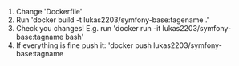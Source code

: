 1. Change 'Dockerfile'
2. Run 'docker build -t lukas2203/symfony-base:tagename .'
3. Check you changes! E.g. run 'docker run -it lukas2203/symfony-base:tagname bash'
4. If everything is fine push it: 'docker push lukas2203/symfony-base:tagname
